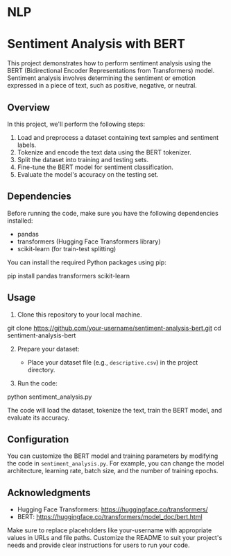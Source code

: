# NLP
# Sentiment Analysis with BERT

This project demonstrates how to perform sentiment analysis using the BERT (Bidirectional Encoder Representations from Transformers) model.
Sentiment analysis involves determining the sentiment or emotion expressed in a piece of text, such as positive, negative, or neutral.

## Overview

In this project, we'll perform the following steps:

1. Load and preprocess a dataset containing text samples and sentiment labels.
2. Tokenize and encode the text data using the BERT tokenizer.
3. Split the dataset into training and testing sets.
4. Fine-tune the BERT model for sentiment classification.
5. Evaluate the model's accuracy on the testing set.

## Dependencies

Before running the code, make sure you have the following dependencies installed:

- pandas
- transformers (Hugging Face Transformers library)
- scikit-learn (for train-test splitting)

You can install the required Python packages using pip:

pip install pandas transformers scikit-learn

## Usage

1. Clone this repository to your local machine.

git clone https://github.com/your-username/sentiment-analysis-bert.git
cd sentiment-analysis-bert

2. Prepare your dataset:

   - Place your dataset file (e.g., `descriptive.csv`) in the project directory.

3. Run the code:

python sentiment_analysis.py

The code will load the dataset, tokenize the text, train the BERT model, and evaluate its accuracy.

## Configuration

You can customize the BERT model and training parameters by modifying the code in `sentiment_analysis.py`. 
For example, you can change the model architecture, learning rate, batch size, and the number of training epochs.

## Acknowledgments

- Hugging Face Transformers: https://huggingface.co/transformers/
- BERT: https://huggingface.co/transformers/model_doc/bert.html


Make sure to replace placeholders like your-username with appropriate values in URLs and file paths. 
Customize the README to suit your project's needs and provide clear instructions for users to run your code.
